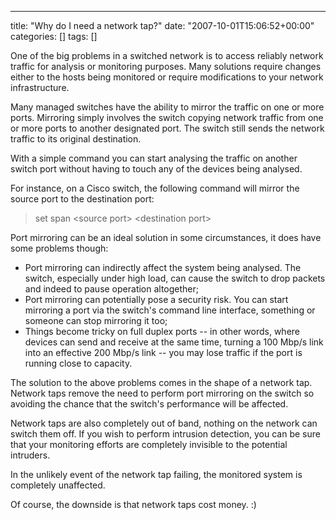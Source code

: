 ---
title: "Why do I need a network tap?"
date: "2007-10-01T15:06:52+00:00"
categories: []
tags: []

One of the big problems in a switched network is to access reliably network traffic for analysis or monitoring purposes. Many solutions require changes either to the hosts being monitored or require modifications to your network infrastructure.

Many managed switches have the ability to mirror the traffic on one or more ports. Mirroring simply involves the switch copying network traffic from one or more ports to another designated port. The switch still sends the network traffic to its original destination.

With a simple command you can start analysing the traffic on another switch port without having to touch any of the devices being analysed.

For instance, on a Cisco switch, the following command will mirror the source port to the destination port:
<blockquote>set span &lt;source port&gt; &lt;destination port&gt;</blockquote>
Port mirroring can be an ideal solution in some circumstances, it does have some problems though:
<ul>
	<li>Port mirroring can indirectly affect the system being analysed. The switch, especially under high load, can cause the switch to drop packets and indeed to pause operation altogether;</li>
	<li>Port mirroring can potentially pose a security risk. You can start mirroring a port via the switch's command line interface, something or someone can stop mirroring it too;</li>
	<li>Things become tricky on full duplex ports -- in other words, where devices can send and receive at the same time, turning a 100 Mbp/s link into an effective 200 Mbp/s link -- you may lose traffic if the port is running close to capacity.</li>
</ul>
The solution to the above problems comes in the shape of a network tap. Network taps remove the need to perform port mirroring on the switch so avoiding the chance that the switch's performance will be affected.

Network taps are also completely out of band, nothing on the network can switch them off. If you wish to perform intrusion detection, you can be sure that your monitoring efforts are completely invisible to the potential intruders.

In the unlikely event of the network tap failing, the monitored system is completely unaffected.

Of course, the downside is that network taps cost money. :)
